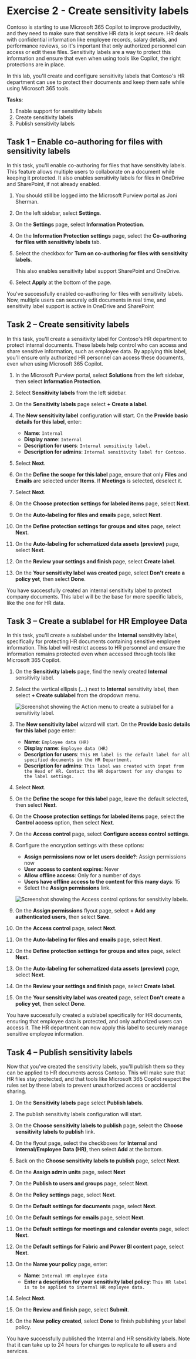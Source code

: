 # Exercise 2 - Create sensitivity labels

Contoso is starting to use Microsoft 365 Copilot to improve productivity, and they need to make sure that sensitive HR data is kept secure. HR deals with confidential information like employee records, salary details, and performance reviews, so it's important that only authorized personnel can access or edit these files. Sensitivity labels are a way to protect this information and ensure that even when using tools like Copilot, the right protections are in place.

In this lab, you'll create and configure sensitivity labels that Contoso's HR department can use to protect their documents and keep them safe while using Microsoft 365 tools.

**Tasks**:

1. Enable support for sensitivity labels
1. Create sensitivity labels
1. Publish sensitivity labels

## Task 1 – Enable co-authoring for files with sensitivity labels

In this task, you'll enable co-authoring for files that have sensitivity labels. This feature allows multiple users to collaborate on a document while keeping it protected. It also enables sensitivity labels for files in OneDrive and SharePoint, if not already enabled.

1. You should still be logged into the Microsoft Purview portal as Joni Sherman.

1. On the left sidebar, select **Settings**.

1. On the **Settings** page, select **Information Protection**.

1. On the **Information Protection settings** page, select the **Co-authoring for files with sensitivity labels** tab.

1. Select the checkbox for **Turn on co-authoring for files with sensitivity labels**.

   This also enables sensitivity label support SharePoint and OneDrive.

1. Select **Apply** at the bottom of the page.

You've successfully enabled co-authoring for files with sensitivity labels. Now, multiple users can securely edit documents in real time, and sensitivity label support is active in OneDrive and SharePoint

## Task 2 – Create sensitivity labels

In this task, you'll create a sensitivity label for Contoso's HR department to protect internal documents. These labels help control who can access and share sensitive information, such as employee data. By applying this label, you'll ensure only authorized HR personnel can access these documents, even when using Microsoft 365 Copilot.

1. In the Microsoft Purview portal, select **Solutions** from the left sidebar, then select **Information Protection**.

1. Select **Sensitivity labels** from the left sidebar.

1. On the **Sensitivity labels** page select **+ Create a label**.

1. The **New sensitivity label** configuration will start. On the **Provide basic details for this label**, enter:

    - **Name**: `Internal`
    - **Display name**: `Internal`
    - **Description for users**: `Internal sensitivity label.`
    - **Description for admins**: `Internal sensitivity label for Contoso.`

1. Select **Next**.

1. On the **Define the scope for this label** page, ensure that only **Files** and **Emails** are selected under **Items**. If **Meetings** is selected, deselect it.

1. Select **Next**.

1. On the **Choose protection settings for labeled items** page, select **Next**.

1. On the **Auto-labeling for files and emails** page, select **Next**.

1. On the **Define protection settings for groups and sites** page, select **Next**.

1. On the **Auto-labeling for schematized data assets (preview)** page, select **Next**.

1. On the **Review your settings and finish** page, select **Create label**.

1. On the **Your sensitivity label was created** page, select **Don't create a policy yet**, then select **Done**.

You have successfully created an internal sensitivity label to protect company documents. This label will be the base for more specific labels, like the one for HR data.

## Task 3 – Create a sublabel for HR Employee Data

In this task, you'll create a sublabel under the **Internal** sensitivity label, specifically for protecting HR documents containing sensitive employee information. This label will restrict access to HR personnel and ensure the information remains protected even when accessed through tools like Microsoft 365 Copilot.

1. On the **Sensitivity labels** page, find the newly created **Internal** sensitivity label.

1. Select the vertical ellipsis (**...**) next to **Internal** sensitivity label, then select **+ Create sublabel** from the dropdown menu.

   ![Screenshot showing the Action menu to create a sublabel for a sensitivity label.](../Media/create-sublabel-button.png)

1. The **New sensitivity label** wizard will start. On the **Provide basic details for this label** page enter:

   - **Name**: `Employee data (HR)`
   - **Display name**: `Employee data (HR)`
   - **Description for users**: `This HR label is the default label for all specified documents in the HR Department.`
   - **Description for admins**: `This label was created with input from the Head of HR. Contact the HR department for any changes to the label settings.`

1. Select **Next**.

1. On the **Define the scope for this label** page, leave the default selected, then select **Next**.

1. On the **Choose protection settings for labeled items** page, select the **Control access** option, then select **Next**.

1. On the **Access control** page, select **Configure access control settings**.

1. Configure the encryption settings with these options:

   - **Assign permissions now or let users decide?**: Assign permissions now
   - **User access to content expires**: Never
   - **Allow offline access**: Only for a number of days
   - **Users have offline access to the content for this many days**: 15
   - Select the **Assign permissions** link.

   ![Screenshot showing the Access control options for sensitivity labels.](../Media/access-control-options.png)

1. On the **Assign permissions** flyout page, select **+ Add any authenticated users**, then select **Save**.

1. On the **Access control** page, select **Next**.

1. On the **Auto-labeling for files and emails** page, select **Next**.

1. On the **Define protection settings for groups and sites** page, select **Next**.

1. On the **Auto-labeling for schematized data assets (preview)** page, select **Next**.

1. On the **Review your settings and finish** page, select **Create label**.

1. On the **Your sensitivity label was created** page, select **Don't create a policy yet**, then select **Done**.

You have successfully created a sublabel specifically for HR documents, ensuring that employee data is protected, and only authorized users can access it. The HR department can now apply this label to securely manage sensitive employee information.

## Task 4 – Publish sensitivity labels

Now that you've created the sensitivity labels, you'll publish them so they can be applied to HR documents across Contoso. This will make sure that HR files stay protected, and that tools like Microsoft 365 Copilot respect the rules set by these labels to prevent unauthorized access or accidental sharing.

1. On the **Sensitivity labels** page select **Publish labels**.

1. The publish sensitivity labels configuration will start.

1. On the **Choose sensitivity labels to publish** page, select the **Choose sensitivity labels to publish** link.

1. On the flyout page, select the checkboxes for **Internal** and **Internal/Employee Data (HR)**, then select **Add** at the bottom.

1. Back on the **Choose sensitivity labels to publish** page, select **Next**.

1. On the **Assign admin units** page, select **Next**

1. On the **Publish to users and groups** page, select **Next**.

1. On the **Policy settings** page, select **Next**.

1. On the **Default settings for documents** page, select **Next**.

1. On the **Default settings for emails** page, select **Next**.

1. On the **Default settings for meetings and calendar events** page, select **Next**.

1. On the **Default settings for Fabric and Power BI content** page, select **Next**.

1. On the **Name your policy** page, enter:

   - **Name**: `Internal HR employee data`
   - **Enter a description for your sensitivity label policy**: `This HR label is to be applied to internal HR employee data.`

1. Select **Next**.

1. On the **Review and finish** page, select **Submit**.

1. On the **New policy created**, select **Done** to finish publishing your label policy.

You have successfully published the Internal and HR sensitivity labels. Note that it can take up to 24 hours for changes to replicate to all users and services.
